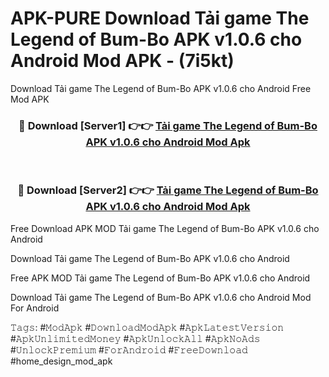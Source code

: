 # APK-PURE Download Tải game The Legend of Bum-Bo APK v1.0.6 cho Android Mod APK - (7i5kt)
Download Tải game The Legend of Bum-Bo APK v1.0.6 cho Android Free Mod APK

<div align="center">
<h3>🔴 Download [Server1] 👉👉 <a href="https://apk-comot.site?title=Tải_game_The_Legend_of_Bum-Bo_APK_v1.0.6_cho_Android">Tải game The Legend of Bum-Bo APK v1.0.6 cho Android Mod Apk</a></h3><br>

<h3>🔴 Download [Server2] 👉👉 <a href="https://apk-comot.site?title=Tải_game_The_Legend_of_Bum-Bo_APK_v1.0.6_cho_Android">Tải game The Legend of Bum-Bo APK v1.0.6 cho Android Mod Apk</a></h3>
</div>


Free Download APK MOD Tải game The Legend of Bum-Bo APK v1.0.6 cho Android

Download Tải game The Legend of Bum-Bo APK v1.0.6 cho Android 

Free APK MOD Tải game The Legend of Bum-Bo APK v1.0.6 cho Android 

Download Tải game The Legend of Bum-Bo APK v1.0.6 cho Android Mod For Android

𝚃𝚊𝚐𝚜: #𝙼𝚘𝚍𝙰𝚙𝚔 #𝙳𝚘𝚠𝚗𝚕𝚘𝚊𝚍𝙼𝚘𝚍𝙰𝚙𝚔 #𝙰𝚙𝚔𝙻𝚊𝚝𝚎𝚜𝚝𝚅𝚎𝚛𝚜𝚒𝚘𝚗 #𝙰𝚙𝚔𝚄𝚗𝚕𝚒𝚖𝚒𝚝𝚎𝚍𝙼𝚘𝚗𝚎𝚢 #𝙰𝚙𝚔𝚄𝚗𝚕𝚘𝚌𝚔𝙰𝚕𝚕 #𝙰𝚙𝚔𝙽𝚘𝙰𝚍𝚜 #𝚄𝚗𝚕𝚘𝚌𝚔𝙿𝚛𝚎𝚖𝚒𝚞𝚖 #𝙵𝚘𝚛𝙰𝚗𝚍𝚛𝚘𝚒𝚍 #𝙵𝚛𝚎𝚎𝙳𝚘𝚠𝚗𝚕𝚘𝚊𝚍 #home_design_mod_apk
